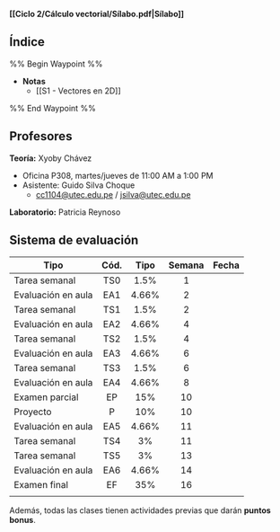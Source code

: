 **[[Ciclo 2/Cálculo vectorial/Sílabo.pdf|Sílabo]]**

## Índice

%% Begin Waypoint %%
- **Notas**
	- [[S1 - Vectores en 2D]]

%% End Waypoint %%

## Profesores

**Teoría:** Xyoby Chávez
- Oficina P308, martes/jueves de 11:00 AM a 1:00 PM
- Asistente: Guido Silva Choque
	- cc1104@utec.edu.pe / jsilva@utec.edu.pe

**Laboratorio:** Patricia Reynoso

## Sistema de evaluación

| Tipo               | Cód. | Tipo  | Semana | Fecha |
| ------------------ | :--: | :---: | :----: | :---: |
| Tarea semanal      | TS0  | 1.5%  |   1    |       |
| Evaluación en aula | EA1  | 4.66% |   2    |       |
| Tarea semanal      | TS1  | 1.5%  |   2    |       |
| Evaluación en aula | EA2  | 4.66% |   4    |       |
| Tarea semanal      | TS2  | 1.5%  |   4    |       |
| Evaluación en aula | EA3  | 4.66% |   6    |       |
| Tarea semanal      | TS3  | 1.5%  |   6    |       |
| Evaluación en aula | EA4  | 4.66% |   8    |       |
| Examen parcial     |  EP  |  15%  |   10   |       |
| Proyecto           |  P   |  10%  |   10   |       |
| Evaluación en aula | EA5  | 4.66% |   11   |       |
| Tarea semanal      | TS4  |  3%   |   11   |       |
| Tarea semanal      | TS5  |  3%   |   13   |       |
| Evaluación en aula | EA6  | 4.66% |   14   |       |
| Examen final       |  EF  |  35%  |   16   |       |
|                    |      |       |        |       |

Además, todas las clases tienen actividades previas que darán **puntos bonus**.
